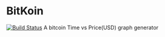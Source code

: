 # BitKoin
[![Build Status](https://travis-ci.com/tsaha-cse/BitKoin.svg?token=zzq45bexqwqBtqMWZTDh&branch=master)](https://travis-ci.com/tsaha-cse/BitKoin)
A bitcoin Time vs Price(USD) graph generator
